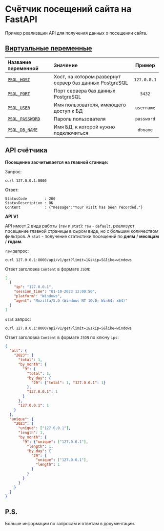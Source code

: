 # Счётчик посещений сайта на FastAPI

Пример реализации API для получения данных о посещении сайта.

## [Виртуальные переменные](example.env)

| Название переменной               | Значение                                                |   Пример    | 
|:----------------------------------|:--------------------------------------------------------|:-----------:|
| [`PSQL_HOST`](example.env#L1)     | Хост, на котором развернут сервер баз данных PostgreSQL | `127.0.0.1` |
| [`PSQL_PORT` ](example.env#L2)    | Порт сервера баз данных PostgreSQL                      |   `5432`    |
| [`PSQL_USER` ](example.env#L3)    | Имя пользователя, имеющего доступ к БД                  | `username`  |
| [`PSQL_PASSWORD`](example.env#L4) | Пароль пользователя                                     | `password`  |
| [`PSQL_DB_NAME`](example.env#L5)  | Имя БД, к которой нужно подключиться                    |  `dbname`   |

## API счётчика

**Посещение засчитывается на главной станице:**

Запрос:

```shell
curl 127.0.0.1:8000
```

Ответ:

```shell
StatusCode        : 200
StatusDescription : OK
Content           : {"message":"Your visit has been recorded."}
```

**API V1**

API имеет 2 вида работы (`raw` и `stat`): `raw` - `default`, реализует посещение главной страницы в сыром виде, но с
большим
количеством фильтров. А `stat` - получение статистики посещений по **дням** / **месяцам** / **годам**.

`raw` запрос:

```shell
curl 127.0.0.1:8000/api/v1/get?limit=1&skip=5&like=windows
```

Ответ заголовка `Content` в формате `JSON`:

```json
[
  {
    "ip": "127.0.0.1",
    "session_time": "01-10-2023 12:00:50",
    "platform": "Windows",
    "agent": "Mozilla/5.0 (Windows NT 10.0; Win64; x64)"
  }
]
```

`stat` запрос:

```shell
curl 127.0.0.1:8000/api/v1/get?limit=1&skip=5&like=windows
```

Ответ заголовка `Content` в формате `JSON` по ключу `ips`:

```json
{
  "all": {
    "2023": {
      "total": 1,
      "by_month": {
        "9": {
          "total": 1,
          "by_day": {
            "29": {"total": 1, "127.0.0.1": 1}
          },
          "127.0.0.1": 1
        }
      },
      "127.0.0.1": 1
    }
  },
  "unique": {
    "2023": {
      "unique": ["127.0.0.1"],
      "length": 1,
      "by_month": {
        "9": {"unique": ["127.0.0.1"],
          "length": 1,
          "by_day": {
            "29": {
              "unique": ["127.0.0.1"],
              "length": 1
            }
          }
        }
      }
    }
  }
}
```

## P.S.

Больше информации по запросам и ответам в документации.